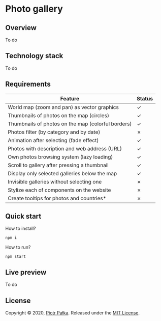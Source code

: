 # Photo gallery

## Overview

To do

## Technology stack

To do

## Requirements

|Feature|Status|
|---|---|
|World map (zoom and pan) as vector graphics|&check;|
|Thumbnails of photos on the map (circles)|&check;|
|Thumbnails of photos on the map (colorful borders)|&check;|
|Photos filter (by category and by date)|&cross;|
|Animation after selecting (fade effect)|&check;|
|Photos with description and web address (URL) |&check;|
|Own photos browsing system (lazy loading)|&check;|
|Scroll to gallery after pressing a thumbnail|&check;|
|Display only selected galleries below the map|&check;|
|Invisible galleries without selecting one |&cross;|
|Stylize each of components on the website|&cross;|
|Create tooltips for photos and countries*|&cross;|

## Quick start

How to install?
```
npm i
```

How to run?
```
npm start
```

## Live preview

To do

## License

Copyright © 2020, [Piotr Pałka](https://github.com/plkpiotr). Released under the [MIT License](LICENSE).
